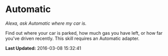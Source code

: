# Automatic
*Alexa, ask Automatic where my car is.*

Find out where your car is parked, how much gas you have left, or how far you've driven recently. This skill requires an Automatic adapter.

**Last Updated:** 2016-03-08 15:32:41